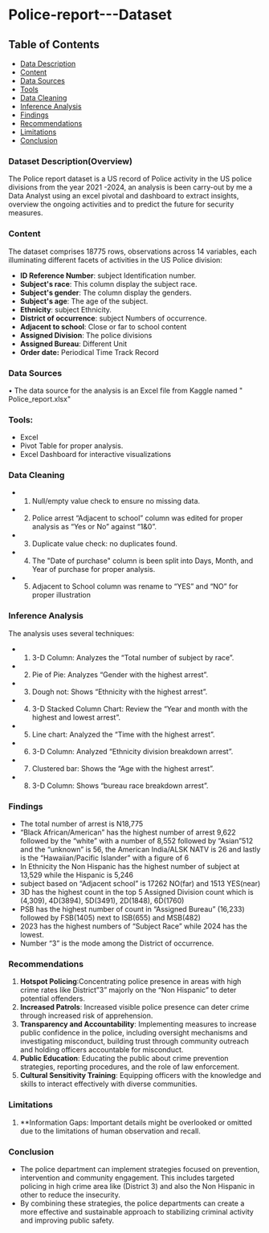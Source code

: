 # Police-report---Dataset
## Table of Contents

- [Data Description](#dataset-description)
- [Content](#content)
- [Data Sources](#data-sources)
- [Tools](#tools)
- [Data Cleaning](#data-cleaning)
- [Inference Analysis](#inference-analysis)
- [Findings](#findings)
- [Recommendations](#recommendations)
- [Limitations](#limitations)
- [Conclusion](#conclusion)

### Dataset Description(Overview)
The Police report dataset is a US record of Police activity in the US police divisions from the year 2021 -2024, an analysis is been carry-out by me a Data Analyst using an excel pivotal and dashboard to extract insights, overview the ongoing activities and to predict the future for security measures.

### Content
 The dataset comprises 18775 rows, observations across 14 variables, each illuminating different facets of activities in the US Police division:

- **ID Reference Number**: subject Identification number.
- **Subject's race**: This column display the subject race.
- **Subject's gender**: The column display the genders.
- **Subject's age**: The age of the subject.
- **Ethnicity**: subject Ethnicity.
- **District of occurrence**:  subject Numbers of occurrence.
- **Adjacent to school**: Close or far to school content
- **Assigned Division**: The police divisions
- **Assigned Bureau**:  Different Unit 
- **Order date:** Periodical Time Track Record

### Data Sources 

•	The data source for the analysis is an Excel file from Kaggle named " Police_report.xlsx"
### Tools:
 * Excel
 * Pivot Table for proper analysis.
 * Excel Dashboard for interactive visualizations

### Data Cleaning
* 1. Null/empty value check to ensure no missing data.
* 2.  Police arrest “Adjacent to school” column was edited for proper analysis as “Yes or No” against “1&0”.
* 3. Duplicate value check: no duplicates found.
* 4. The "Date of purchase" column is been split into Days, Month, and Year of purchase for proper analysis.
* 5. Adjacent to School column was rename to “YES” and “NO” for proper illustration

### Inference Analysis
  The analysis uses several techniques:
* 1. 3-D Column: Analyzes the “Total number of subject by race”.
* 2. Pie of Pie: Analyzes “Gender with the highest arrest”.
* 3. Dough not: Shows “Ethnicity with the highest arrest”.
* 4. 3-D Stacked Column Chart: Review the “Year and month with the highest and lowest arrest”.
* 5. Line chart: Analyzed the “Time with the highest arrest”.
* 6. 3-D Column: Analyzed “Ethnicity division breakdown arrest”.
* 7. Clustered bar: Shows the “Age with the highest arrest”.
* 8. 3-D Column: Shows “bureau race breakdown arrest”.

### Findings
* The total number of arrest is N18,775
* “Black African/American” has the highest number of arrest 9,622 followed by the “white” with a number of 8,552 followed by “Asian”512 and the “unknown” is 56, the American India/ALSK NATV is 26 and lastly is the “Hawaiian/Pacific Islander” with a figure of 6
* In Ethnicity the Non Hispanic has the highest number of subject at 13,529 while the Hispanic is 5,246 
* subject based on “Adjacent school” is 17262 NO(far) and 1513 YES(near)
* 3D has the highest count in the top 5 Assigned Division count which is (4,309), 4D(3894), 5D(3491), 2D(1848), 6D(1760)
* PSB has the highest number of count in “Assigned Bureau” (16,233) followed by FSB(1405) next to ISB(655) and MSB(482)
* 2023 has the highest numbers of “Subject Race” while 2024 has the lowest.
* Number “3” is the mode among the District of occurrence.

### Recommendations
1. **Hotspot Policing**:Concentrating police presence in areas with high crime rates like District”3” majorly on the “Non Hispanic” to deter potential offenders.
2. **Increased Patrols**: Increased visible police presence can deter crime through increased risk of apprehension.
3. **Transparency and Accountability**: Implementing measures to increase public confidence in the police, including oversight mechanisms and investigating misconduct, building trust through community outreach and holding officers accountable for misconduct.
4. **Public Education**: Educating the public about crime prevention strategies, reporting procedures, and the role of law enforcement.
5. **Cultural Sensitivity Training**: Equipping officers with the knowledge and skills to interact effectively with diverse communities.

### Limitations
1. **Information Gaps: Important details might be overlooked or omitted due to the limitations of human observation and recall.

### Conclusion
- The police department can implement strategies focused on prevention, intervention and community engagement. This includes targeted policing in high crime area like (District 3) and also the Non Hispanic in other to reduce the insecurity.
- By combining these strategies, the police departments can create a more effective and sustainable approach to stabilizing criminal activity and improving public safety.
